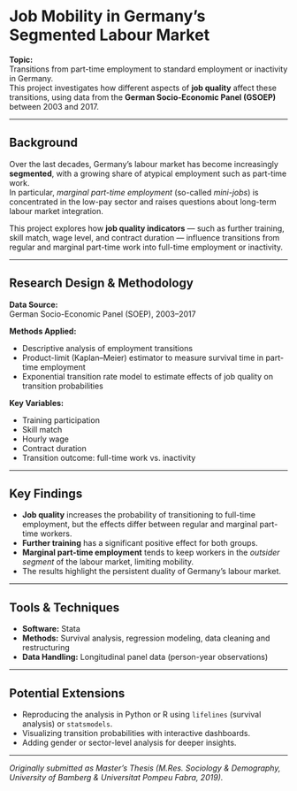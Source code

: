 # Job Mobility in Germany’s Segmented Labour Market

**Topic:**  
Transitions from part-time employment to standard employment or inactivity in Germany.  
This project investigates how different aspects of **job quality** affect these transitions, using data from the **German Socio-Economic Panel (GSOEP)** between 2003 and 2017.

---

## Background

Over the last decades, Germany’s labour market has become increasingly **segmented**, with a growing share of atypical employment such as part-time work.  
In particular, *marginal part-time employment* (so-called *mini-jobs*) is concentrated in the low-pay sector and raises questions about long-term labour market integration.

This project explores how **job quality indicators** — such as further training, skill match, wage level, and contract duration — influence transitions from regular and marginal part-time work into full-time employment or inactivity.

---

## Research Design & Methodology

**Data Source:**  
German Socio-Economic Panel (SOEP), 2003–2017  

**Methods Applied:**  
- Descriptive analysis of employment transitions  
- Product-limit (Kaplan–Meier) estimator to measure survival time in part-time employment  
- Exponential transition rate model to estimate effects of job quality on transition probabilities  

**Key Variables:**  
- Training participation  
- Skill match  
- Hourly wage  
- Contract duration  
- Transition outcome: full-time work vs. inactivity  

---

## Key Findings

- **Job quality** increases the probability of transitioning to full-time employment, but the effects differ between regular and marginal part-time workers.  
- **Further training** has a significant positive effect for both groups.  
- **Marginal part-time employment** tends to keep workers in the *outsider segment* of the labour market, limiting mobility.  
- The results highlight the persistent duality of Germany’s labour market.

---

## Tools & Techniques

- **Software:** Stata  
- **Methods:** Survival analysis, regression modeling, data cleaning and restructuring  
- **Data Handling:** Longitudinal panel data (person-year observations)  

---

## Potential Extensions

- Reproducing the analysis in Python or R using `lifelines` (survival analysis) or `statsmodels`.  
- Visualizing transition probabilities with interactive dashboards.  
- Adding gender or sector-level analysis for deeper insights.

---

*Originally submitted as Master’s Thesis (M.Res. Sociology & Demography, University of Bamberg & Universitat Pompeu Fabra, 2019).*
